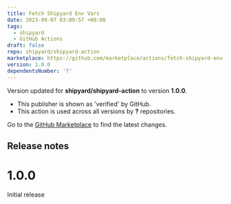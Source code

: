 ```yaml
---
title: Fetch Shipyard Env Vars
date: 2023-09-07 03:09:57 +00:00
tags:
  - shipyard
  - GitHub Actions
draft: false
repo: shipyard/shipyard-action
marketplace: https://github.com/marketplace/actions/fetch-shipyard-env-vars
version: 1.0.0
dependentsNumber: '?'
---
```



Version updated for **shipyard/shipyard-action** to version **1.0.0**.
- This publisher is shown as 'verified' by GitHub.
- This action is used across all versions by **?** repositories.

Go to the [GitHub Marketplace](https://github.com/marketplace/actions/fetch-shipyard-env-vars) to find the latest changes.

## Release notes

# 1.0.0

Initial release
